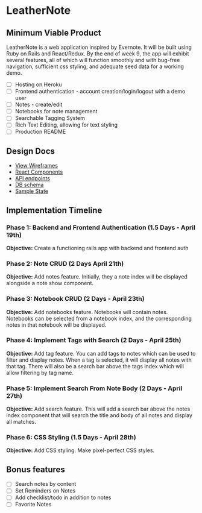 # LeatherNote

## Minimum Viable Product

LeatherNote is a web application inspired by Evernote. It will be built using Ruby on Rails and React/Redux. By the end of week 9, the app will exhibit several features, all of which will function smoothly and with bug-free navigation, sufficient css styling, and adequate seed data for a working demo.

- [ ] Hosting on Heroku
- [ ] Frontend authentication - account creation/login/logout with a demo user
- [ ] Notes - create/edit
- [ ] Notebooks for note management
- [ ] Searchable Tagging System
- [ ] Rich Text Editing, allowing for text styling
- [ ] Production README

## Design Docs

* [View Wireframes][wireframes]
* [React Components][components]
* [API endpoints][api-endpoints]
* [DB schema][schema]
* [Sample State][sample-state]

[wireframes]: docs/wirefames/png
[components]: docs/component-hierarchy.md
[api-endpoints]: docs/api-endpoints.md
[schema]: docs/schema.md
[sample-state]: docs/sample_state.md

## Implementation Timeline

### Phase 1: Backend and Frontend Authentication (1.5 Days - April 19th)
**Objective:** Create a functioning rails app with backend and frontend auth

### Phase 2: Note CRUD (2 Days April 21th)

**Objective:** Add notes feature. Initially, they a note index will be displayed alongside a note show component.

### Phase 3: Notebook CRUD (2 Days - April 23th)

**Objective:** Add notebooks feature. Notebooks will contain notes. Notebooks can be selected from a notebook index, and the corresponding notes in that notebook will be displayed.

### Phase 4: Implement Tags with Search (2 Days - April 25th)

**Objective:** Add tag feature. You can add tags to notes which can be used to filter and display notes. When a tag is selected, it will display all notes with that tag. There will also be a search bar above the tags index which will allow filtering by tag name.

### Phase 5: Implement Search From Note Body (2 Days - April 27th)

**Objective:** Add search feature. This will add a search bar above the notes index component that will search the title and body of all notes and display all matches.

### Phase 6: CSS Styling (1.5 Days - April 28th)

**Objective:** Add CSS styling. Make pixel-perfect CSS styles.

## Bonus features

- [ ] Search notes by content
- [ ] Set Reminders on Notes
- [ ] Add checklist/todo in addition to notes
- [ ] Favorite Notes
